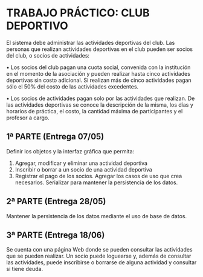 # TRABAJO PRÁCTICO: CLUB DEPORTIVO

El sistema debe administrar las actividades deportivas del club.
Las personas que realizan actividades deportivas en el club pueden ser socios del club, o 
socios de actividades:

• Los socios del club pagan una cuota social, convenida con la institución en el 
momento de la asociación y pueden realizar hasta cinco actividades deportivas 
sin costo adicional. Si realizan más de cinco actividades pagan sólo el 50% del 
costo de las actividades excedentes.

• Los socios de actividades pagan solo por las actividades que realizan. 
De las actividades deportivas se conoce la descripción de la misma, los días y horarios
de práctica, el costo, la cantidad máxima de participantes y el profesor a cargo.

## 1ª PARTE (Entrega 07/05)
Definir los objetos y la interfaz gráfica que permita:
1. Agregar, modificar y eliminar una actividad deportiva
2. Inscribir o borrar a un socio de una actividad deportiva
3. Registrar el pago de los socios.
Agregar los casos de uso que crea necesarios.
Serializar para mantener la persistencia de los datos.

## 2ª PARTE (Entrega 28/05)
Mantener la persistencia de los datos mediante el uso de base de datos.

## 3ª PARTE (Entrega 18/06)
Se cuenta con una página Web donde se pueden consultar las actividades que se pueden 
realizar.
Un socio puede loguearse y, además de consultar las actividades, puede inscribirse o 
borrarse de alguna actividad y consultar si tiene deuda.
